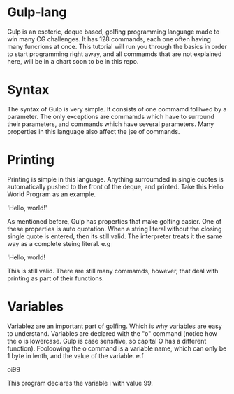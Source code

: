 # Gulp-lang
Gulp is an esoteric, deque based, golfing programming language made to win many CG challenges. It has 128 commands, each one often having many funcrions at once. This tutorial will run you through the basics in order to start programming right away, and all commamds that are not explained here, will be in a chart soon to be in this repo.
# Syntax
The syntax of Gulp is very simple. It consists of one commamd folllwed by a parameter. The only exceptions are commamds which have to surround their parameters, and commands which have several parameters. Many properties in this language also affect the jse of commands.
# Printing
Printing is simple in this language. Anything surroumded in single quotes is automatically pushed to the front of the deque, and printed. Take this Hello World Program as an example.

'Hello, world!'

As  mentioned before, Gulp has properties that make golfing easier. One of these properties is auto quotation. When a string literal without the closing single quote is entered, then its still valid. The interpreter treats it the same way as a complete steing literal. e.g

'Hello, world!

This is still valid. There are still many commamds, however, that deal with printing as part of their functions. 
# Variables
Variablez are an important part of golfing. Which is why variables are easy to understand. Variables are declared with the    "o" command (notice how the o is lowercase. Gulp is case sensitive, so capital O has a different function). Fooloowing the o command is a variable name, which can only be 1 byte in lenth, and the value of the variable. e.f

oi99

This program declares the variable i with value 99.
